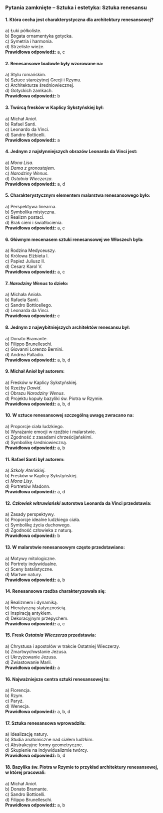 ### Pytania zamknięte – **Sztuka i estetyka: Sztuka renesansu**

#### 1. Która cecha jest charakterystyczna dla architektury renesansowej?
a) Łuki półkoliste.  
b) Bogata ornamentyka gotycka.  
c) Symetria i harmonia.  
d) Strzeliste wieże.  
**Prawidłowa odpowiedź:** a, c

#### 2. Renesansowe budowle były wzorowane na:
a) Stylu romańskim.  
b) Sztuce starożytnej Grecji i Rzymu.  
c) Architekturze średniowiecznej.  
d) Gotyckich zamkach.  
**Prawidłowa odpowiedź:** b

#### 3. Twórcą fresków w Kaplicy Sykstyńskiej był:
a) Michał Anioł.  
b) Rafael Santi.  
c) Leonardo da Vinci.  
d) Sandro Botticelli.  
**Prawidłowa odpowiedź:** a

#### 4. Jednym z najsłynniejszych obrazów Leonarda da Vinci jest:
a) *Mona Lisa*.  
b) *Dama z gronostajem*.  
c) *Narodziny Wenus*.  
d) *Ostatnia Wieczerza*.  
**Prawidłowa odpowiedź:** a, d

#### 5. Charakterystycznym elementem malarstwa renesansowego było:
a) Perspektywa linearna.  
b) Symbolika mistyczna.  
c) Realizm postaci.  
d) Brak cieni i światłocienia.  
**Prawidłowa odpowiedź:** a, c

#### 6. Głównym mecenasem sztuki renesansowej we Włoszech była:
a) Rodzina Medyceuszy.  
b) Królowa Elżbieta I.  
c) Papież Juliusz II.  
d) Cesarz Karol V.  
**Prawidłowa odpowiedź:** a, c

#### 7. *Narodziny Wenus* to dzieło:
a) Michała Anioła.  
b) Rafaela Santi.  
c) Sandro Botticellego.  
d) Leonarda da Vinci.  
**Prawidłowa odpowiedź:** c

#### 8. Jednym z najwybitniejszych architektów renesansu był:
a) Donato Bramante.  
b) Filippo Brunelleschi.  
c) Giovanni Lorenzo Bernini.  
d) Andrea Palladio.  
**Prawidłowa odpowiedź:** a, b, d

#### 9. Michał Anioł był autorem:
a) Fresków w Kaplicy Sykstyńskiej.  
b) Rzeźby *Dawid*.  
c) Obrazu *Narodziny Wenus*.  
d) Projektu kopuły bazyliki św. Piotra w Rzymie.  
**Prawidłowa odpowiedź:** a, b, d

#### 10. W sztuce renesansowej szczególną uwagę zwracano na:
a) Proporcje ciała ludzkiego.  
b) Wyrażanie emocji w rzeźbie i malarstwie.  
c) Zgodność z zasadami chrześcijańskimi.  
d) Symbolikę średniowieczną.  
**Prawidłowa odpowiedź:** a, b

#### 11. Rafael Santi był autorem:
a) *Szkoły Ateńskiej*.  
b) Fresków w Kaplicy Sykstyńskiej.  
c) *Mona Lisy*.  
d) Portretów Madonn.  
**Prawidłowa odpowiedź:** a, d

#### 12. *Człowiek witruwiański* autorstwa Leonarda da Vinci przedstawia:
a) Zasady perspektywy.  
b) Proporcje idealne ludzkiego ciała.  
c) Symbolikę życia duchowego.  
d) Zgodność człowieka z naturą.  
**Prawidłowa odpowiedź:** b

#### 13. W malarstwie renesansowym często przedstawiano:
a) Motywy mitologiczne.  
b) Portrety indywidualne.  
c) Sceny batalistyczne.  
d) Martwe natury.  
**Prawidłowa odpowiedź:** a, b

#### 14. Renesansowa rzeźba charakteryzowała się:
a) Realizmem i dynamiką.  
b) Hieratyczną statycznością.  
c) Inspiracją antykiem.  
d) Dekoracyjnym przepychem.  
**Prawidłowa odpowiedź:** a, c

#### 15. Fresk *Ostatnia Wieczerza* przedstawia:
a) Chrystusa i apostołów w trakcie Ostatniej Wieczerzy.  
b) Zmartwychwstanie Jezusa.  
c) Ukrzyżowanie Jezusa.  
d) Zwiastowanie Marii.  
**Prawidłowa odpowiedź:** a

#### 16. Najważniejsze centra sztuki renesansowej to:
a) Florencja.  
b) Rzym.  
c) Paryż.  
d) Wenecja.  
**Prawidłowa odpowiedź:** a, b, d

#### 17. Sztuka renesansowa wprowadziła:
a) Idealizację natury.  
b) Studia anatomiczne nad ciałem ludzkim.  
c) Abstrakcyjne formy geometryczne.  
d) Skupienie na indywidualizmie twórcy.  
**Prawidłowa odpowiedź:** b, d

#### 18. Bazylika św. Piotra w Rzymie to przykład architektury renesansowej, w której pracowali:
a) Michał Anioł.  
b) Donato Bramante.  
c) Sandro Botticelli.  
d) Filippo Brunelleschi.  
**Prawidłowa odpowiedź:** a, b  